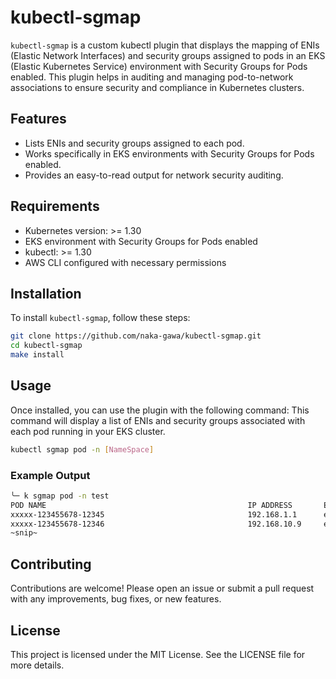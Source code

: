 # kubectl-sgmap

`kubectl-sgmap` is a custom kubectl plugin that displays the mapping of ENIs (Elastic Network Interfaces) and security groups assigned to pods in an EKS (Elastic Kubernetes Service) environment with Security Groups for Pods enabled. This plugin helps in auditing and managing pod-to-network associations to ensure security and compliance in Kubernetes clusters.

## Features

- Lists ENIs and security groups assigned to each pod.
- Works specifically in EKS environments with Security Groups for Pods enabled.
- Provides an easy-to-read output for network security auditing.

## Requirements

- Kubernetes version: >= 1.30
- EKS environment with Security Groups for Pods enabled
- kubectl: >= 1.30
- AWS CLI configured with necessary permissions

## Installation

To install `kubectl-sgmap`, follow these steps:

```bash
git clone https://github.com/naka-gawa/kubectl-sgmap.git
cd kubectl-sgmap
make install
```

## Usage

Once installed, you can use the plugin with the following command:
This command will display a list of ENIs and security groups associated with each pod running in your EKS cluster.

```bash
kubectl sgmap pod -n [NameSpace]
```

### Example Output

```bash
╰─ k sgmap pod -n test
POD NAME                                             IP ADDRESS       ENI ID                  SECURITY GROUP IDS
xxxxx-123455678-12345                                192.168.1.1      eni-123456789abcdefgh   [sg-0123456789abcdefg]
xxxxx-123455678-12346                                192.168.10.9     eni-123456789abcdefgh   [sg-0123456789abcdefg]
~snip~
```

## Contributing
Contributions are welcome! Please open an issue or submit a pull request with any improvements, bug fixes, or new features.

## License
This project is licensed under the MIT License. See the LICENSE file for more details.


